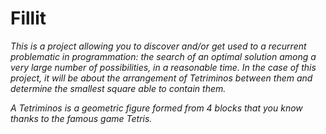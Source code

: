 # Fillit

_This is a project allowing you to discover and/or get used to a recurrent problematic in programmation: the search of an_
_optimal solution among a very large number of possibilities, in a reasonable time. In the case of this project, it will be_
_about the arrangement of Tetriminos between them and determine the smallest square able to contain them._

_A Tetriminos is a geometric figure formed from 4 blocks that you know thanks to the famous game Tetris._

